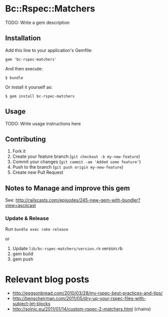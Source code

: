 # Bc::Rspec::Matchers

TODO: Write a gem description

## Installation

Add this line to your application's Gemfile:

    gem 'bc-rspec-matchers'

And then execute:

    $ bundle

Or install it yourself as:

    $ gem install bc-rspec-matchers

## Usage

TODO: Write usage instructions here

## Contributing

1. Fork it
2. Create your feature branch (`git checkout -b my-new-feature`)
3. Commit your changes (`git commit -am 'Added some feature'`)
4. Push to the branch (`git push origin my-new-feature`)
5. Create new Pull Request

## Notes to Manage and improve this gem

See: http://railscasts.com/episodes/245-new-gem-with-bundler?view=asciicast

### Update & Release

Run `bundle exec rake release`

or

1. Update `lib/bc-rspec-matchers/version.rb` version.rb
2. gem build
3. gem push

# Relevant blog posts
 * http://eggsonbread.com/2010/03/28/my-rspec-best-practices-and-tips/
 * http://benscheirman.com/2011/05/dry-up-your-rspec-files-with-subject-let-blocks
 * http://solnic.eu/2011/01/14/custom-rspec-2-matchers.html (chains)